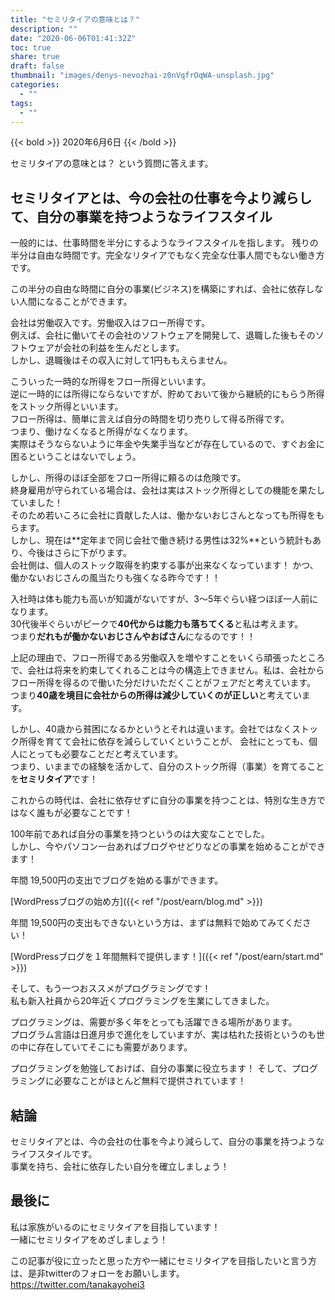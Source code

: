 ```yaml
---
title: "セミリタイアの意味とは？"
description: ""
date: "2020-06-06T01:41:32Z"
toc: true
share: true
draft: false
thumbnail: "images/denys-nevozhai-z0nVqfrOqWA-unsplash.jpg"
categories:
  - ""
tags:
  - ""
---
```


{{< bold >}}
2020年6月6日
{{< /bold >}}

セミリタイアの意味とは？
という質問に答えます。

<!--more-->

## セミリタイアとは、今の会社の仕事を今より減らして、自分の事業を持つようなライフスタイル

一般的には、仕事時間を半分にするようなライフスタイルを指します。
残りの半分は自由な時間です。完全なリタイアでもなく完全な仕事人間でもない働き方です。  

この半分の自由な時間に自分の事業(ビジネス)を構築にすれば、会社に依存しない人間になることができます。  

会社は労働収入です。労働収入はフロー所得です。  
例えば、会社に働いてその会社のソフトウェアを開発して、退職した後もそのソフトウェアが会社の利益を生んだとします。  
しかし、退職後はその収入に対して1円ももえらません。  

こういった一時的な所得をフロー所得といいます。  
逆に一時的には所得にならないですが、貯めておいて後から継続的にもらう所得をストック所得といいます。  
フロー所得は、簡単に言えば自分の時間を切り売りして得る所得です。  
つまり、働けなくなると所得がなくなります。  
実際はそうならないように年金や失業手当などが存在しているので、すぐお金に困るということはないでしょう。  

しかし、所得のほぼ全部をフロー所得に頼るのは危険です。  
終身雇用が守られている場合は、会社は実はストック所得としての機能を果たしていました！  
そのため若いころに会社に貢献した人は、働かないおじさんとなっても所得をもらます。  
しかし、現在は**定年まで同じ会社で働き続ける男性は32%**という統計もあり、今後はさらに下がります。  
会社側は、個人のストック取得を約束する事が出来なくなっています！
かつ、働かないおじさんの風当たりも強くなる昨今です！！

入社時は体も能力も高いが知識がないですが、3～5年ぐらい経つほぼ一人前になります。  
30代後半ぐらいがピークで**40代からは能力も落ちてくる**と私は考えます。  
つまり**だれもが働かないおじさんやおばさん**になるのです！！

上記の理由で、フロー所得である労働収入を増やすことをいくら頑張ったところで、会社は将来を約束してくれることは今の構造上できません。私は、会社からフロー所得を得るので働いた分だけいただくことがフェアだと考えています。 
つまり**40歳を境目に会社からの所得は減少していくのが正しい**と考えています。  

しかし、40歳から貧困になるかというとそれは違います。会社ではなくストック所得を育てて会社に依存を減らしていくということが、
会社にとっても、個人にとっても必要なことだと考えています。  
つまり、いままでの経験を活かして、自分のストック所得（事業）を育てることを**セミリタイア**です！

これからの時代は、会社に依存せずに自分の事業を持つことは、特別な生き方ではなく誰もが必要なことです！  

100年前であれば自分の事業を持つというのは大変なことでした。  
しかし、今やパソコン一台あればブログやせどりなどの事業を始めることができます！

年間 19,500円の支出でブログを始める事ができます。

[WordPressブログの始め方]({{< ref "/post/earn/blog.md" >}})  

年間 19,500円の支出もできないという方は、まずは無料で始めてみてください！

[WordPressブログを１年間無料で提供します！]({{< ref "/post/earn/start.md" >}})

そして、もう一つおススメがプログラミングです！  
私も新入社員から20年近くプログラミングを生業にしてきました。  

プログラミングは、需要が多く年をとっても活躍できる場所があります。  
プログラム言語は日進月歩で進化をしていますが、実は枯れた技術というのも世の中に存在していてそこにも需要があります。　　

プログラミングを勉強しておけば、自分の事業に役立ちます！
そして、プログラミングに必要なことがほとんど無料で提供されています！

## 結論

セミリタイアとは、今の会社の仕事を今より減らして、自分の事業を持つようなライフスタイルです。  
事業を持ち、会社に依存したい自分を確立しましょう！

## 最後に

私は家族がいるのにセミリタイアを目指しています！  
一緒にセミリタイアをめざしましょう！

この記事が役に立ったと思った方や一緒にセミリタイアを目指したいと言う方は、是非twitterのフォローをお願いします。  
https://twitter.com/tanakayohei3
